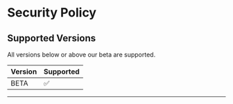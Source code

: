 # Security Policy

## Supported Versions

All versions below or above our beta are supported.

| Version | Supported          |
| ------- | ------------------ |
| BETA    | :white_check_mark: |
--------------------------------
